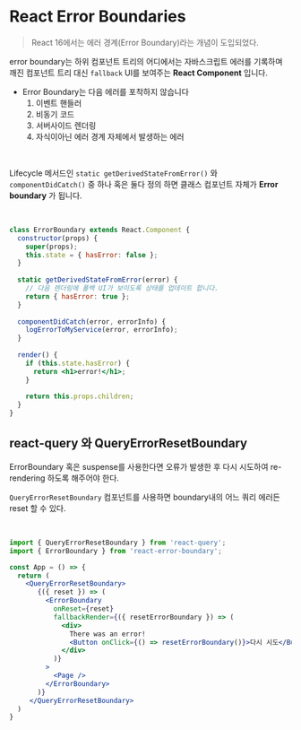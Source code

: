 # React Error Boundaries

> React 16에서는 에러 경계(Error Boundary)라는 개념이 도입되었다.

error boundary는 하위 컴포넌트 트리의 어디에서는 자바스크립트 에러를 기록하며 깨진 컴포넌트 트리 대신 `fallback` UI를 보여주는 **React Component** 입니다.

- Error Boundary는 다음 에러를 포착하지 않습니다
  1. 이벤트 핸들러
  2. 비동기 코드
  3. 서버사이드 렌더링
  4. 자식이아닌 에러 경계 자체에서 발생하는 에러

<br>

Lifecycle 메서드인 `static getDerivedStateFromError()` 와 `componentDidCatch()` 중 하나 혹은 둘다 정의 하면 클래스 컴포넌트 자체가 **Error boundary** 가 됩니다.

<br>

```jsx
class ErrorBoundary extends React.Component {
  constructor(props) {
    super(props);
    this.state = { hasError: false };
  }
  
  static getDerivedStateFromError(error) {
    // 다음 렌더링에 폴백 UI가 보이도록 상태를 업데이트 합니다.
    return { hasError: true };
  }
  
  componentDidCatch(error, errorInfo) {
    logErrorToMyService(error, errorInfo);
  }
  
  render() {
    if (this.state.hasError) {
      return <h1>error!</h1>;
    }
    
    return this.props.children;
  }
}
```



## react-query 와 QueryErrorResetBoundary

ErrorBoundary 혹은 suspense를 사용한다면 오류가 발생한 후 다시 시도하여 re-rendering 하도록 해주어야 한다.

`QueryErrorResetBoundary` 컴포넌트를 사용하면 boundary내의 어느 쿼리 에러든 reset 할 수 있다.

<br>

```jsx
import { QueryErrorResetBoundary } from 'react-query';
import { ErrorBoundary } from 'react-error-boundary';

const App = () => {
  return (
    <QueryErrorResetBoundary>
       {({ reset }) => (
         <ErrorBoundary
           onReset={reset}
           fallbackRender={({ resetErrorBoundary }) => (
             <div>
               There was an error!
               <Button onClick={() => resetErrorBoundary()}>다시 시도</Button>
             </div>
           )}
         >
           <Page />
         </ErrorBoundary>
       )}
     </QueryErrorResetBoundary>
  )
}
```


